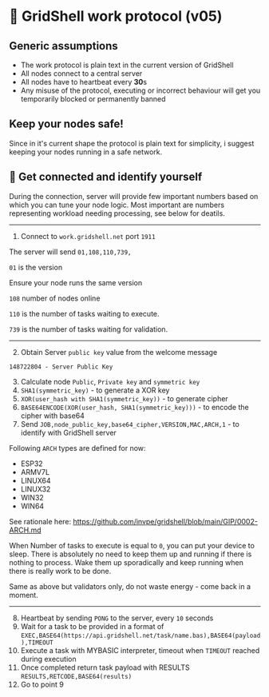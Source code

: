 # 🔡 GridShell work protocol (v05)



## Generic assumptions
- The work protocol is plain text in the current version of GridShell 
- All nodes connect to a central server
- All nodes have to heartbeat every **30**s 
- Any misuse of the protocol, executing or incorrect behaviour will get you temporarily blocked or permanently banned

## Keep your nodes safe!
Since in it's current shape the protocol is plain text for simplicity, i suggest keeping your nodes running in a safe network.

## :electric_plug: Get connected and identify yourself

During the connection, server will provide few important numbers based on which you can tune your node logic.
Most important are numbers representing workload needing processing, see below for deatils.

----

1. Connect to `work.gridshell.net` port `1911`

The server will send `01,108,110,739,`

`01` is the version

Ensure your node runs the same version 

`108` number of nodes online 

`110` is the number of tasks waiting to execute.

`739` is the number of tasks waiting for validation.


----

2. Obtain Server `public key` value from the welcome message
  
`148722804 - Server Public Key`


3. Calculate node `Public`, `Private key` and `symmetric key`
4. `SHA1(symmetric_key)` - to generate a XOR key
5. `XOR(user_hash with SHA1(symmetric_key))` - to generate cipher
6. `BASE64ENCODE(XOR(user_hash, SHA1(symmetric_key)))` - to encode the cipher with base64
7. Send `JOB,node_public_key,base64_cipher,VERSION,MAC,ARCH,1` - to identify with GridShell server

Following `ARCH` types are defined for now:
- ESP32
- ARMV7L
- LINUX64
- LINUX32
- WIN32
- WIN64

See rationale here: https://github.com/invpe/gridshell/blob/main/GIP/0002-ARCH.md



When Number of tasks to execute is equal to `0`, you can put your device to sleep.
There is absolutely no need to keep them up and running if there is nothing to process. Wake them up sporadically
and keep running when there is really work to be done.

Same as above but validators only, do not waste energy - come back in a moment.

----

8. Heartbeat by sending `PONG` to the server, every `10` seconds
9. Wait for a task to be provided in a format of
`EXEC,BASE64(https://api.gridshell.net/task/name.bas),BASE64(payload),TIMEOUT` 
10. Execute a task with MYBASIC interpreter, timeout when `TIMEOUT` reached during execution
11. Once completed return task payload with RESULTS 
`RESULTS,RETCODE,BASE64(results)` 
12. Go to point 9

 
